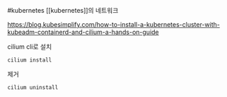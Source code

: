 #kubernetes 
[[kubernetes]]의 네트워크 

https://blog.kubesimplify.com/how-to-install-a-kubernetes-cluster-with-kubeadm-containerd-and-cilium-a-hands-on-guide


cilium cli로 설치
```/bin/bash
cilium install 
```

제거
```/bin/bash
cilium uninstall 
```